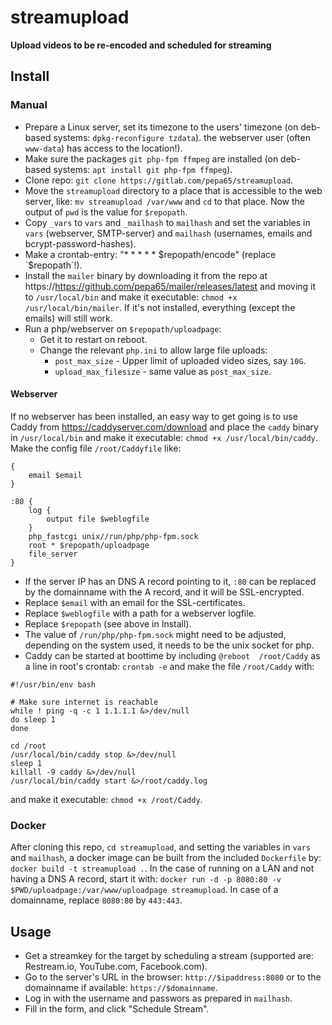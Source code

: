 # streamupload
**Upload videos to be re-encoded and scheduled for streaming**

## Install

### Manual
* Prepare a Linux server, set its timezone to the users' timezone
  (on deb-based systems: `dpkg-reconfigure tzdata`).
  the webserver user (often `www-data`) has access to the location!).
* Make sure the packages `git php-fpm ffmpeg` are installed (on deb-based
  systems: `apt install git php-fpm ffmpeg`).
* Clone repo: `git clone https://gitlab.com/pepa65/streamupload`.
* Move the `streamupload` directory to a place that is accessible to the web
  server, like: `mv streamupload /var/www` and `cd` to that place. Now the
  output of `pwd` is the value for `$repopath`.
* Copy `_vars` to `vars` and `_mailhash` to `mailhash` and set the variables
  in `vars` (webserver, SMTP-server) and `mailhash` (usernames, emails and
  bcrypt-password-hashes).
* Make a crontab-entry: "* * * * *  $repopath/encode" (replace `$repopath`!).
* Install the `mailer` binary by downloading it from the repo at
  https://https://github.com/pepa65/mailer/releases/latest and moving it to
  `/usr/local/bin` and make it executable: `chmod +x /usr/local/bin/mailer`.
  If it's not installed, everything (except the emails) will still work.
* Run a php/webserver on `$repopath/uploadpage`:
  - Get it to restart on reboot.
  - Change the relevant `php.ini` to allow large file uploads:
    * `post_max_size` - Upper limit of uploaded video sizes, say `10G`.
    * `upload_max_filesize` - same value as `post_max_size`.

#### Webserver
If no webserver has been installed, an easy way to get going is to use Caddy
from https://caddyserver.com/download and place the `caddy` binary in
`/usr/local/bin` and make it executable: `chmod +x /usr/local/bin/caddy`.
Make the config file `/root/Caddyfile` like:
```
{
	email $email
}

:80 {
	log {
		output file $weblogfile
	}
	php_fastcgi unix//run/php/php-fpm.sock
	root * $repopath/uploadpage
	file_server
}
```
* If the server IP has an DNS A record pointing to it, `:80` can be replaced
  by the domainname with the A record, and it will be SSL-encrypted.
* Replace `$email` with an email for the SSL-certificates.
* Replace `$weblogfile` with a path for a webserver logfile.
* Replace `$repopath` (see above in Install).
* The value of `/run/php/php-fpm.sock` might need to be adjusted, depending
  on the system used, it needs to be the unix socket for php.
* Caddy can be started at boottime by including `@reboot  /root/Caddy` as a
  line in root's crontab: `crontab -e` and make the file `/root/Caddy` with:
```
#!/usr/bin/env bash

# Make sure internet is reachable
while ! ping -q -c 1 1.1.1.1 &>/dev/null
do sleep 1
done

cd /root
/usr/local/bin/caddy stop &>/dev/null
sleep 1
killall -9 caddy &>/dev/null
/usr/local/bin/caddy start &>/root/caddy.log
```
  and make it executable: `chmod +x /root/Caddy`.

### Docker
After cloning this repo, `cd streamupload`, and setting the variables in `vars` and
`mailhash`, a docker image can be built from the included `Dockerfile` by:
`docker build -t streamupload .`. In the case of running on a LAN and not having a
DNS A record, start it with:
`docker run -d -p 8080:80 -v $PWD/uploadpage:/var/www/uploadpage streamupload`.
In case of a domainname, replace `8080:80` by `443:443`.

## Usage
* Get a streamkey for the target by scheduling a stream
  (supported are: Restream.io, YouTube.com, Facebook.com).
* Go to the server's URL in the browser: `http://$ipaddress:8080` or to the
  domainname if available: `https://$domainname`.
* Log in with the username and passwors as prepared in `mailhash`.
* Fill in the form, and click "Schedule Stream".
